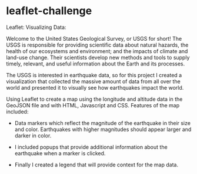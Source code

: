 # leaflet-challenge

Leaflet: Visualizing Data:


Welcome to the United States Geological Survey, or USGS for short! The USGS is responsible for providing scientific data about natural hazards, the health of our ecosystems and environment; and the impacts of climate and land-use change. Their scientists develop new methods and tools to supply timely, relevant, and useful information about the Earth and its processes.

The USGS is interested in earthquake data, so for this project I created a visualization that collected the massive amount of data from all over the world and presented it to visually see how earthquakes impact the world. 

Using Leaflet to create a map using the longitude and altitude data in the GeoJSON file and with HTML, Javascript and CSS. 
Features of the map included:

-  Data markers which reflect the magnitude of the earthquake in their size and color. Earthquakes with higher magnitudes should appear larger and darker in color.


-  I included popups that provide additional information about the earthquake when a marker is clicked.


-  Finally I created a legend that will provide context for the map data.
